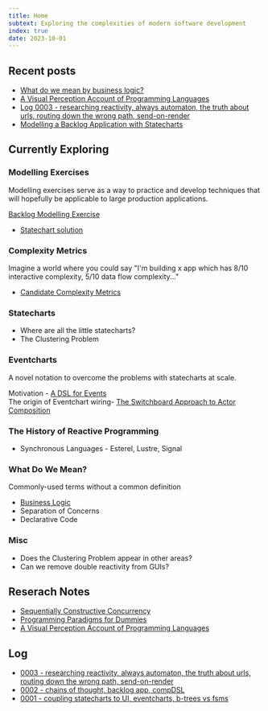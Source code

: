 ```yaml
---
title: Home
subtext: Exploring the complexities of modern software development
index: true
date: 2023-10-01
---
```


## Recent posts

- [What do we mean by business logic?](./posts/what-do-we-mean-by-business-logic.md)
- [A Visual Perception Account of Programming Languages](./posts/notes-on-a-visual-perception-account-of-programming-languages.md)
- [Log 0003 - researching reactivity, always automaton, the truth about urls, routing down the wrong path, send-on-render](./posts/log-0003.md)
- [Modelling a Backlog Application with Statecharts](./posts/modelling-a-backlog-app-with-statecharts.md)

## Currently Exploring

### Modelling Exercises

Modelling exercises serve as a way to practice and develop techniques that will hopefully be applicable to large production applications.

[Backlog Modelling Exercise](./posts/backlog-modelling-exercise.md)

- [Statechart solution](./posts/modelling-a-backlog-app-with-statecharts.md)

### Complexity Metrics

Imagine a world where you could say "I'm building x app which has 8/10 interactive complexity, 5/10 data flow complexity..."

- [Candidate Complexity Metrics](./posts/candidate-complexity-metrics.md)

### Statecharts

- Where are all the little statecharts?
- The Clustering Problem

### Eventcharts

A novel notation to overcome the problems with statecharts at scale.

Motivation - [A DSL for Events](./posts/a-dsl-for-events.md)<br/>
The origin of Eventchart wiring- [The Switchboard Approach to Actor Composition](./posts/the-switchboard-approach-to-actor-composition.md)

### The History of Reactive Programming

- Synchronous Languages - Esterel, Lustre, Signal

### What Do We Mean?

Commonly-used terms without a common definition

- [Business Logic](./posts/what-do-we-mean-by-business-logic.md)
- Separation of Concerns
- Declarative Code

### Misc

- Does the Clustering Problem appear in other areas?
- Can we remove double reactivity from GUIs?

## Reserach Notes

- [Sequentially Constructive Concurrency](./posts/notes-on-sequentially-constructive-concurrency.md)
- [Programming Paradigms for Dummies](./posts/notes-on-programming-paradigms-for-dummies)
- [A Visual Perception Account of Programming Languages](./posts/notes-on-a-visual-perception-account-of-programming-languages.md)

## Log

- [0003 - researching reactivity, always automaton, the truth about urls, routing down the wrong path, send-on-render](./posts/log-0003.md)
- [0002 - chains of thought, backlog app, compDSL](./posts/log-0002.md)
- [0001 - coupling statecharts to UI, eventcharts, b-trees vs fsms](./posts/log-0001.md)
